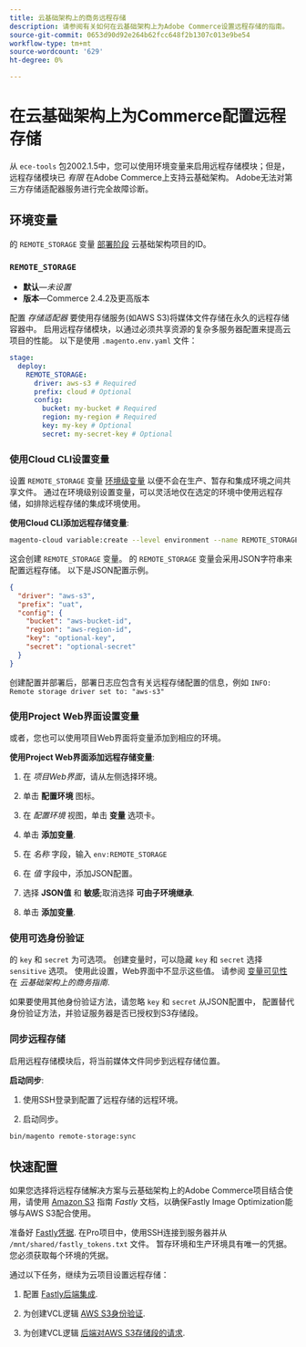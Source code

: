 ```yaml
---
title: 云基础架构上的商务远程存储
description: 请参阅有关如何在云基础架构上为Adobe Commerce设置远程存储的指南。
source-git-commit: 0653d90d92e264b62fcc648f2b1307c013e9be54
workflow-type: tm+mt
source-wordcount: '629'
ht-degree: 0%

---
```



# 在云基础架构上为Commerce配置远程存储

从 `ece-tools` 包2002.1.5中，您可以使用环境变量来启用远程存储模块；但是，远程存储模块已 _有限_ 在Adobe Commerce上支持云基础架构。 Adobe无法对第三方存储适配器服务进行完全故障诊断。

## 环境变量

的 `REMOTE_STORAGE` 变量 [部署阶段](https://experienceleague.adobe.com/docs/commerce-cloud-service/user-guide/develop/deploy/process.html) 云基础架构项目的ID。

### `REMOTE_STORAGE`

- **默认**—_未设置_
- **版本**—Commerce 2.4.2及更高版本

配置 _存储适配器_ 要使用存储服务(如AWS S3)将媒体文件存储在永久的远程存储容器中。 启用远程存储模块，以通过必须共享资源的复杂多服务器配置来提高云项目的性能。 以下是使用 `.magento.env.yaml` 文件：

```yaml
stage:
  deploy:
    REMOTE_STORAGE:
      driver: aws-s3 # Required
      prefix: cloud # Optional
      config:
        bucket: my-bucket # Required
        region: my-region # Required
        key: my-key # Optional
        secret: my-secret-key # Optional
```

### 使用Cloud CLI设置变量

设置 `REMOTE_STORAGE` 变量 [环境级变量](https://experienceleague.adobe.com/docs/commerce-cloud-service/user-guide/configure/env/variable-levels.html) 以便不会在生产、暂存和集成环境之间共享文件。 通过在环境级别设置变量，可以灵活地仅在选定的环境中使用远程存储，如排除远程存储的集成环境使用。

**使用Cloud CLI添加远程存储变量**:

```bash
magento-cloud variable:create --level environment --name REMOTE_STORAGE --json true --inheritable false --value '{"driver":"aws-s3","prefix":"uat","config":{"bucket":"aws-bucket-id","region":"eu-west-1","key":"optional-key","secret":"optional-secret"}}'
```

这会创建 `REMOTE_STORAGE` 变量。 的 `REMOTE_STORAGE` 变量会采用JSON字符串来配置远程存储。 以下是JSON配置示例。

```json
{
  "driver": "aws-s3",
  "prefix": "uat",
  "config": {
    "bucket": "aws-bucket-id",
    "region": "aws-region-id",
    "key": "optional-key",
    "secret": "optional-secret"
  }
}
```

创建配置并部署后，部署日志应包含有关远程存储配置的信息，例如 `INFO: Remote storage driver set to: "aws-s3"`

### 使用Project Web界面设置变量

或者，您也可以使用项目Web界面将变量添加到相应的环境。

**使用Project Web界面添加远程存储变量**:

1. 在 _项目Web界面_，请从左侧选择环境。

1. 单击 **配置环境** 图标。

1. 在 _配置环境_ 视图，单击 **变量** 选项卡。

1. 单击 **添加变量**.

1. 在 _名称_ 字段，输入 `env:REMOTE_STORAGE`

1. 在 _值_ 字段中，添加JSON配置。

1. 选择 **JSON值** 和 **敏感**;取消选择 **可由子环境继承**.

1. 单击 **添加变量**.

### 使用可选身份验证

的 `key` 和 `secret` 为可选项。 创建变量时，可以隐藏 `key` 和 `secret` 选择 `sensitive` 选项。 使用此设置，Web界面中不显示这些值。 请参阅 [变量可见性](https://experienceleague.adobe.com/docs/commerce-cloud-service/user-guide/configure/env/variable-levels.html#visibility) 在 _云基础架构上的商务指南_.

如果要使用其他身份验证方法，请忽略 `key` 和 `secret` 从JSON配置中， 配置替代身份验证方法，并验证服务器是否已授权到S3存储段。

### 同步远程存储

启用远程存储模块后，将当前媒体文件同步到远程存储位置。

**启动同步**:

1. 使用SSH登录到配置了远程存储的远程环境。

1. 启动同步。

```bash
bin/magento remote-storage:sync 
```

## 快速配置

如果您选择将远程存储解决方案与云基础架构上的Adobe Commerce项目结合使用，请使用 [Amazon S3](https://docs.fastly.com/en/guides/amazon-s3) 指南 _Fastly_ 文档，以确保Fastly Image Optimization能够与AWS S3配合使用。

准备好 [Fastly凭据](https://experienceleague.adobe.com/docs/commerce-cloud-service/user-guide/cdn/setup-fastly/fastly-configuration.html#get-fastly-credentials). 在Pro项目中，使用SSH连接到服务器并从 `/mnt/shared/fastly_tokens.txt` 文件。 暂存环境和生产环境具有唯一的凭据。 您必须获取每个环境的凭据。

通过以下任务，继续为云项目设置远程存储：

1. 配置 [Fastly后端集成](https://github.com/fastly/fastly-magento2/blob/master/Documentation/Guides/Edge-Modules/EDGE-MODULE-OTHER-CMS-INTEGRATION.md).

1. 为创建VCL逻辑 [AWS S3身份验证](https://docs.fastly.com/en/guides/amazon-s3#using-an-amazon-s3-private-bucket).

1. 为创建VCL逻辑 [后端对AWS S3存储段的请求](https://developer.fastly.com/reference/vcl/variables/backend-connection/req-backend/).
